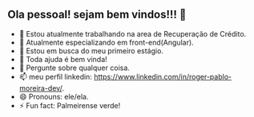 ## Ola pessoal! sejam bem vindos!!! 👋

- 🔭 Estou atualmente trabalhando na area de Recuperação de Crédito.
- 🌱 Atualmente especializando em front-end(Angular).
- 👯 Estou em busca do meu primeiro estágio.
- 🤔 Toda ajuda é bem vinda!
- 💬 Pergunte sobre qualquer coisa.
- 📫 meu perfil linkedin: https://www.linkedin.com/in/roger-pablo-moreira-dev/.
- 😄 Pronouns: ele/ela.
- ⚡ Fun fact: Palmeirense verde!

